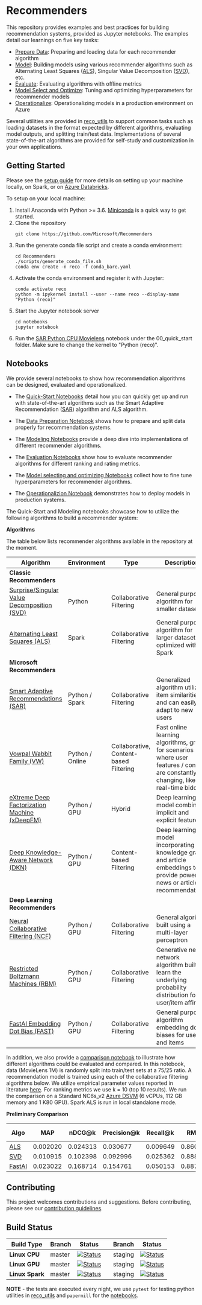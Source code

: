 # Recommenders 

This repository provides examples and best practices for building recommendation systems, provided as Jupyter notebooks. The examples detail our learnings on five key tasks: 
- [Prepare Data](notebooks/01_prepare_data/README.md): Preparing and loading data for each recommender algorithm
- [Model](notebooks/02_model/README.md): Building models using various recommender algorithms such as Alternating Least Squares ([ALS](https://spark.apache.org/docs/latest/api/python/_modules/pyspark/ml/recommendation.html#ALS)), Singular Value Decomposition ([SVD](https://surprise.readthedocs.io/en/stable/matrix_factorization.html#surprise.prediction_algorithms.matrix_factorization.SVD)), etc.
- [Evaluate](notebooks/03_evaluate/README.md): Evaluating algorithms with offline metrics
- [Model Select and Optimize](notebooks/04_model_select_and_optimize): Tuning and optimizing hyperparameters for recommender models
- [Operationalize](notebooks/05_operationalize/README.md): Operationalizing models in a production environment on Azure

Several utilities are provided in [reco_utils](reco_utils) to support common tasks such as loading datasets in the format expected by different algorithms, evaluating model outputs, and splitting train/test data. Implementations of several state-of-the-art algorithms are provided for self-study and customization in your own applications.

## Getting Started
Please see the [setup guide](SETUP.md) for more details on setting up your machine locally, on Spark, or on [Azure Databricks](/SETUP.md#setup-guide-for-azure-databricks). 

To setup on your local machine:
1. Install Anaconda with Python >= 3.6. [Miniconda](https://conda.io/miniconda.html) is a quick way to get started.
2. Clone the repository
    ```
    git clone https://github.com/Microsoft/Recommenders
    ```
3. Run the generate conda file script and create a conda environment:   
    ```
    cd Recommenders
    ./scripts/generate_conda_file.sh
    conda env create -n reco -f conda_bare.yaml  
    ```
4. Activate the conda environment and register it with Jupyter:
    ```
    conda activate reco
    python -m ipykernel install --user --name reco --display-name "Python (reco)"
    ```
5. Start the Jupyter notebook server
    ```
    cd notebooks
    jupyter notebook
    ```
5. Run the [SAR Python CPU Movielens](notebooks/00_quick_start/sar_python_cpu_movielens.ipynb) notebook under the 00_quick_start folder. Make sure to change the kernel to "Python (reco)".

## Notebooks

We provide several notebooks to show how recommendation algorithms can be designed, evaluated and operationalized.

- The [Quick-Start Notebooks](notebooks/00_quick_start) detail how you can quickly get up and run with state-of-the-art algorithms such as the Smart Adaptive Recommendation ([SAR](https://github.com/Microsoft/Product-Recommendations/blob/master/doc/sar.md)) algorithm and ALS algorithm. 

- The [Data Preparation Notebook](notebooks/01_prepare_data) shows how to prepare and split data properly for recommendation systems.

- The [Modeling Notebooks](notebooks/02_model) provide a deep dive into implementations of different recommender algorithms.

- The [Evaluation Notebooks](notebooks/03_evaluate) show how to evaluate recommender algorithms for different ranking and rating metrics.

- The [Model selecting and optimizing Notebooks](notebooks/04_model_select_and_optimize) collect how to fine tune hyperparameters for recommender algorithms.

- The [Operationalizion Notebook](notebooks/05_operationalize) demonstrates how to deploy models in production systems.


The Quick-Start and Modeling notebooks showcase how to utilize the following algorithms to build a recommender system:

**Algorithms**

The table below lists recommender algorithms available in the repository at the moment.

| Algorithm | Environment | Type | Description | 
| --- | --- | --- | --- |
| **Classic Recommenders** |
| [Surprise/Singular Value Decomposition (SVD)](notebooks/00_quick_start/sar_movielens.ipynb) | Python | Collaborative Filtering | General purpose algorithm for smaller datasets | 
| [Alternating Least Squares (ALS)](notebooks/00_quick_start/als_movielens.ipynb) | Spark | Collaborative Filtering | General purpose algorithm for larger datasets, optimized with Spark |
| **Microsoft Recommenders** |
| [Smart Adaptive Recommendations (SAR)](notebooks/00_quick_start/sar_movielens.ipynb) | Python / Spark | Collaborative Filtering | Generalized algorithm utilizing item similarities and can easily adapt to new users |
| [Vowpal Wabbit Family (VW)](notebooks/02_model/vowpal_wabbit_deep_dive.ipynb) | Python / Online | Collaborative, Content-based Filtering | Fast online learning algorithms, great for scenarios where user features / context are constantly changing, like real-time bidding |
| [eXtreme Deep Factorization Machine (xDeepFM)](notebooks/00_quick_start/xdeepfm_synthetic.ipynb) | Python / GPU | Hybrid | Deep learning model combining implicit and explicit features | 
| [Deep Knowledge-Aware Network (DKN)](notebooks/00_quick_start/dkn_synthetic.ipynb) | Python / GPU | Content-based Filtering | Deep learning model incorporating a knowledge graph and article embeddings to provide powerful news or article recommendations |  
| **Deep Learning Recommenders** |
| [Neural Collaborative Filtering (NCF)](notebooks/00_quick_start/ncf_movielens.ipynb) | Python / GPU | Collaborative Filtering | General algorithm built using a multi-layer perceptron | 
| [Restricted Boltzmann Machines (RBM)](notebooks/00_quick_start/rbm_movielens.ipynb) | Python / GPU | Collaborative Filtering | Generative neural network algorithm built to learn the underlying probability distribution for user/item affinity | 
| [FastAI Embedding Dot Bias (FAST)](notebooks/00_quick_start/fastai_movielens.ipynb)  | Python / GPU | Collaborative Filtering | General purpose algorithm embedding dot biases for users and items  |

In addition, we also provide a [comparison notebook](notebooks/03_evaluate/comparison.ipynb) to illustrate how different algorithms could be evaluated and compared. In this notebook, data (MovieLens 1M) is randomly split into train/test sets at a 75/25 ratio. A recommendation model is trained using each of the collaborative filtering algorithms below. We utilize empirical parameter values reported in literature [here](http://mymedialite.net/examples/datasets.html). For ranking metrics we use k = 10 (top 10 results). We run the comparison on a Standard NC6s_v2 [Azure DSVM](https://azure.microsoft.com/en-us/services/virtual-machines/data-science-virtual-machines/) (6 vCPUs, 112 GB memory and 1 K80 GPU). Spark ALS is run in local standalone mode. 

**Preliminary Comparison**

| Algo | MAP | nDCG@k | Precision@k | Recall@k | RMSE | MAE | R<sup>2</sup> | Explained Variance | 
| --- | --- | --- | --- | --- | --- | --- | --- | --- | 
| [ALS](notebooks/00_quick_start/als_movielens.ipynb) | 0.002020 | 0.024313 | 0.030677 | 0.009649 | 0.860502 | 0.680608 | 0.406014 | 0.411603 | 
| [SVD](notebooks/02_model/surprise_svd_deep_dive.ipynb) | 0.010915 | 0.102398 | 0.092996 | 0.025362 | 0.888991 | 0.696781 | 0.364178 | 0.364178 | 
| [FastAI](notebooks/00_quick_start/fastai_movielens.ipynb) | 0.023022 |0.168714 |0.154761 |0.050153 |0.887224 |0.705609 |0.371552 |0.374281 |



## Contributing
This project welcomes contributions and suggestions. Before contributing, please see our [contribution guidelines](CONTRIBUTING.md).


## Build Status
| Build Type | Branch | Status |  | Branch | Status | 
| --- | --- | --- | --- | --- | --- | 
| **Linux CPU** |  master | [![Status](https://msdata.visualstudio.com/AlgorithmsAndDataScience/_apis/build/status/nightly?branchName=master)](https://msdata.visualstudio.com/AlgorithmsAndDataScience/_build/latest?definitionId=4792)  | | staging | [![Status](https://msdata.visualstudio.com/AlgorithmsAndDataScience/_apis/build/status/nightly_staging?branchName=staging)](https://msdata.visualstudio.com/AlgorithmsAndDataScience/_build/latest?definitionId=4594) | 
| **Linux GPU** | master | [![Status](https://msdata.visualstudio.com/AlgorithmsAndDataScience/_apis/build/status/nightly_gpu?branchName=master)](https://msdata.visualstudio.com/DefaultCollection/AlgorithmsAndDataScience/_build/latest?definitionId=4997) | | staging | [![Status](https://msdata.visualstudio.com/AlgorithmsAndDataScience/_apis/build/status/nightly_gpu_staging?branchName=staging)](https://msdata.visualstudio.com/DefaultCollection/AlgorithmsAndDataScience/_build/latest?definitionId=4998)|
| **Linux Spark** | master | [![Status](https://msdata.visualstudio.com/AlgorithmsAndDataScience/_apis/build/status/nightly_spark?branchName=master)](https://msdata.visualstudio.com/AlgorithmsAndDataScience/_build/latest?definitionId=4804) | | staging | [![Status](https://msdata.visualstudio.com/AlgorithmsAndDataScience/_apis/build/status/Recommenders/nightly_spark_staging)](https://msdata.visualstudio.com/AlgorithmsAndDataScience/_build/latest?definitionId=5186)|

**NOTE** - the tests are executed every night, we use `pytest` for testing python utilities in [reco_utils](reco_utils) and `papermill` for the [notebooks](notebooks).

